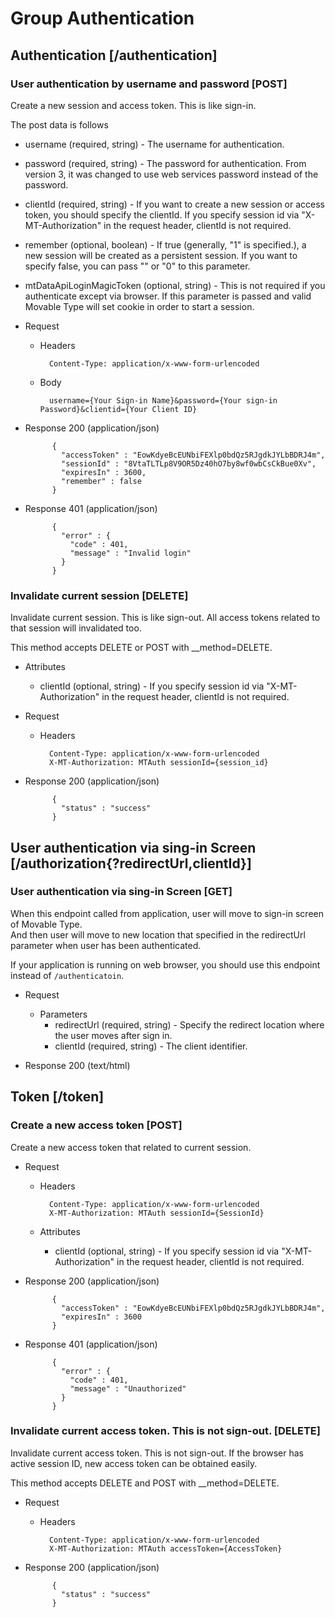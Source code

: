 # Group Authentication

## Authentication [/authentication]

### User authentication by username and password [POST]
Create a new session and access token. This is like sign-in. 

The post data is follows

+ username (required, string) - The username for authentication.
+ password (required, string) - The password for authentication. From version 3, it was changed to use web services password instead of the password. 
+ clientId (required, string) - If you want to create a new session or access token, you should specify the clientId. If you specify  session id via "X-MT-Authorization" in the request header, clientId is not required.
+ remember (optional, boolean) - If true (generally, "1" is specified.), a new session will be created as a persistent session. If you want to specify false, you can pass "" or "0" to this parameter.
+ mtDataApiLoginMagicToken (optional, string) - This is not required if you authenticate except via browser. If this parameter is passed and valid Movable Type will set cookie in order to start a session.

+ Request

    + Headers

            Content-Type: application/x-www-form-urlencoded

    + Body

            username={Your Sign-in Name}&password={Your sign-in Password}&clientid={Your Client ID}

+ Response 200 (application/json)

            {
              "accessToken" : "EowKdyeBcEUNbiFEXlp0bdQz5RJgdkJYLbBDRJ4m",
              "sessionId" : "8VtaTLTLp8V9OR5Dz40hO7by8wf0wbCsCkBue0Xv",
              "expiresIn" : 3600,
              "remember" : false
            }

+ Response 401 (application/json)

            {
              "error" : {
                "code" : 401,
                "message" : "Invalid login"
              }
            }

### Invalidate current session [DELETE]
Invalidate current session. This is like sign-out. All access tokens related to that session will invalidated too.

This method accepts DELETE or POST with __method=DELETE.

+ Attributes
    + clientId (optional, string) - If you specify session id via "X-MT-Authorization" in the request header, clientId is not required.

+ Request

    + Headers

            Content-Type: application/x-www-form-urlencoded
            X-MT-Authorization: MTAuth sessionId={session_id}

+ Response 200 (application/json)

            {
              "status" : "success"
            }

## User authentication via sing-in Screen [/authorization{?redirectUrl,clientId}]

### User authentication via sing-in Screen [GET]
When this endpoint called from application, user will move to sign-in screen of Movable Type.  
And then user will move to new location that specified in the redirectUrl parameter when user has been authenticated.

If your application is running on web browser, you should use this endpoint instead of `/authenticatoin`.

+ Request

    + Parameters
        + redirectUrl (required, string) - Specify the redirect location where the user moves after sign in.
        + clientId (required, string) - The client identifier. 

+ Response 200 (text/html)


## Token [/token]

### Create a new access token [POST]

Create a new access token that related to current session.


+ Request

    + Headers

            Content-Type: application/x-www-form-urlencoded
            X-MT-Authorization: MTAuth sessionId={SessionId}

    + Attributes
        + clientId (optional, string) - If you specify  session id via "X-MT-Authorization" in the request header, clientId is not required.

+ Response 200 (application/json)

            {
              "accessToken" : "EowKdyeBcEUNbiFEXlp0bdQz5RJgdkJYLbBDRJ4m",
              "expiresIn" : 3600
            }

+ Response 401 (application/json)

            {
              "error" : {
                "code" : 401,
                "message" : "Unauthorized"
              }
            }

### Invalidate current access token. This is not sign-out. [DELETE]

Invalidate current access token. This is not sign-out. If the browser has active session ID, new access token can be obtained easily.

This method accepts DELETE and POST with __method=DELETE.

+ Request

    + Headers

            Content-Type: application/x-www-form-urlencoded
            X-MT-Authorization: MTAuth accessToken={AccessToken}

+ Response 200 (application/json)

            {
              "status" : "success"
            }

